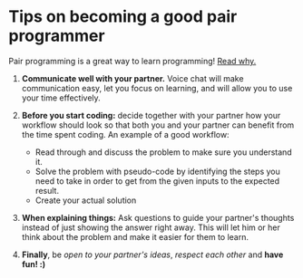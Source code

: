 # Tips on becoming a good pair programmer

Pair programming is a great way to learn programming! [Read why.](Pair-Programming-Why)

1. **Communicate well with your partner.** Voice chat will make communication easy, let you focus on learning, and will allow you to use your time effectively.

2. **Before you start coding:** decide together with your partner how your workflow should look so that both you and your partner can benefit from the time spent coding. An example of a good workflow:
    - Read through and discuss the problem to make sure you understand it.
    - Solve the problem with pseudo-code by identifying the steps you need to take in order to get from the given inputs to the expected result.
    - Create your actual solution

3. **When explaining things:** Ask questions to guide your partner's thoughts instead of just showing the answer right away. This will let him or her think about the problem and make it easier for them to learn.

4. **Finally**, be *open to your partner's ideas*, *respect each other* and **have fun! :)**

